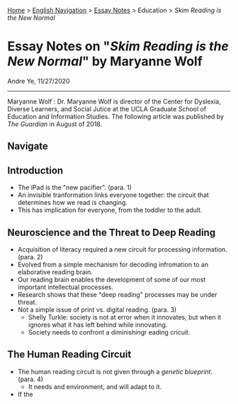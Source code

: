 [Home](https://andre-ye.github.io) > [English Navigation](https://andre-ye.github.io/english/english_navigation) > [Essay Notes](https://andre-ye.github.io/english/english_navigation#notes-on-essays) > Education > *Skim Reading is the New Normal*

# Essay Notes on "*Skim Reading is the New Normal*" by Maryanne Wolf
Andre Ye, 11/27/2020

---

Maryanne Wolf
:  Dr. Maryanne Wolf is director of the Center for Dyslexia, Diverse Learners, and Social Jutice at the UCLA Graduate School of Education and Information Studies. The following article was published by *The Guardian* in August of 2018.

## Navigate

## Introduction
- The iPad is the "new pacifier". (para. 1)
- An invisible tranformation links everyone together: the circuit that determines how we read is changing.
- This has implication for everyone, from the toddler to the adult.

## Neuroscience and the Threat to Deep Reading
- Acquisition of literacy required a new circuit for processing information. (para. 2)
- Evolved from a simple mechanism for decoding infromation to an elaborative reading brain.
- Our reading brain enables the development of some of our most important intellectual processes.
- Research shows that these "deep reading" processes may be under threat.
- Not a simple issue of print vs. digital reading. (para. 3)
  - Shelly Turkle: society is not at error when it innovates, but when it ignores what it has left behind while innovating.
  - Society needs to confront a diminishingr eading cricuit.

## The Human Reading Circuit
- The human reading circuit is not given through a *genetic blueprint.* (para. 4)
  - It needs and environment, and will adapt to it.
- If the 


























